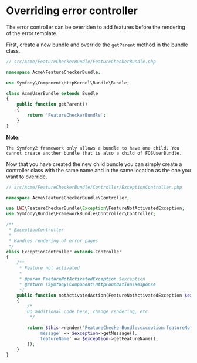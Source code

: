 # Overriding error controller

The error controller can be overriden to add features before the rendering of the error template.

First, create a new bundle and override the `getParent` method in the bundle class.

``` php
// src/Acme/FeatureCheckerBundle/FeatureCheckerBundle.php

namespace Acme\FeatureCheckerBundle;

use Symfony\Component\HttpKernel\Bundle\Bundle;

class AcmeUserBundle extends Bundle
{
    public function getParent()
    {
        return 'FeatureCheckerBundle';
    }
}
```

**Note:**

    The Symfony2 framework only allows a bundle to have one child. You cannot create another bundle that is also a child of FOSUserBundle.

Now that you have created the new child bundle you can simply create a controller class with the same name and in the same location as the one you want to override.

``` php
// src/Acme/FeatureCheckerBundle/Controller/ExceptionController.php

namespace Acme\FeatureCheckerBundle\Controller;

use LWI\FeatureCheckerBundle\Exception\FeatureNotActivatedException;
use Symfony\Bundle\FrameworkBundle\Controller\Controller;

/**
 * ExceptionController
 *
 * Handles rendering of error pages
 */
class ExceptionController extends Controller
{
    /**
     * Feature not activated
     *
     * @param FeatureNotActivatedException $exception
     * @return \Symfony\Component\HttpFoundation\Response
     */
    public function notActivatedAction(FeatureNotActivatedException $exception)
    {
        /*
        Do additional code here, change rendering, etc.
         */

        return $this->render('FeatureCheckerBundle:exception:featureNotActivated.html.twig', array(
            'message' => $exception->getMessage(),
            'featureName' => $exception->getFeatureName(),
        ));
    }
}
```
